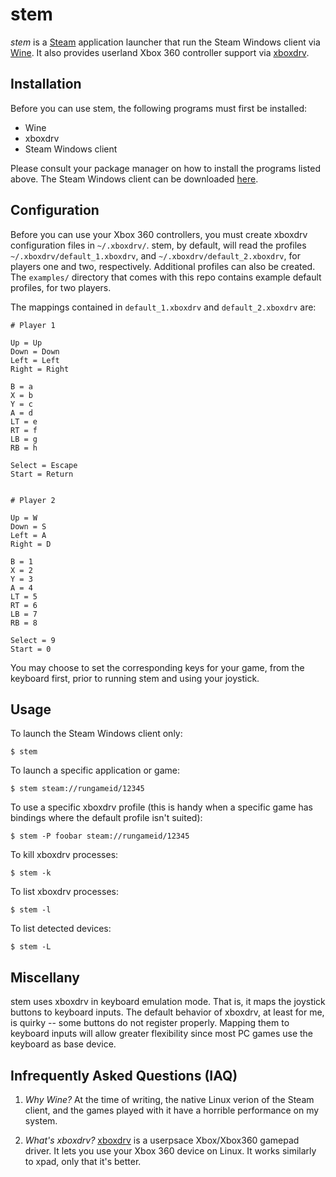 stem
====

_stem_ is a [Steam](http://store.steampowered.com/) application launcher
that run the Steam Windows client via
[Wine](http://www.winehq.org/). It also provides userland Xbox 360
controller support via
[xboxdrv](http://pingus.seul.org/~grumbel/xboxdrv/).


## Installation

Before you can use stem, the following programs must first be
installed:

* Wine
* xboxdrv
* Steam Windows client

Please consult your package manager on how to install the programs
listed above. The Steam Windows client can be downloaded
[here](http://store.steampowered.com/about/).


## Configuration

Before you can use your Xbox 360 controllers, you must create xboxdrv
configuration files in `~/.xboxdrv/`. stem, by default, will read the
profiles `~/.xboxdrv/default_1.xboxdrv`, and
`~/.xboxdrv/default_2.xboxdrv`, for players one and two,
respectively. Additional profiles can also be created. The `examples/`
directory that comes with this repo contains example default profiles,
for two players.

The mappings contained in `default_1.xboxdrv` and `default_2.xboxdrv` are:

```
# Player 1

Up = Up
Down = Down
Left = Left
Right = Right

B = a
X = b
Y = c
A = d
LT = e
RT = f
LB = g
RB = h

Select = Escape
Start = Return


# Player 2

Up = W
Down = S
Left = A
Right = D

B = 1
X = 2
Y = 3
A = 4
LT = 5
RT = 6
LB = 7
RB = 8

Select = 9
Start = 0
```

You may choose to set the corresponding keys for your game, from the
keyboard first, prior to running stem and using your joystick.


## Usage

To launch the Steam Windows client only:

```
$ stem
```

To launch a specific application or game:

```
$ stem steam://rungameid/12345
```

To use a specific xboxdrv profile (this is handy when a specific game
has bindings where the default profile isn't suited):


```
$ stem -P foobar steam://rungameid/12345
```

To kill xboxdrv processes:

```
$ stem -k
```

To list xboxdrv processes:

```
$ stem -l
```

To list detected devices:

```
$ stem -L
```



## Miscellany

stem uses xboxdrv in keyboard emulation mode. That is, it maps the
joystick buttons to keyboard inputs. The default behavior of xboxdrv,
at least for me, is quirky -- some buttons do not register
properly. Mapping them to keyboard inputs will allow greater
flexibility since most PC games use the keyboard as base device.


## Infrequently Asked Questions (IAQ)

1. _Why Wine?_ At the time of writing, the native Linux verion of the
Steam client, and the games played with it have a horrible performance
on my system.

2. _What's xboxdrv?_ [xboxdrv](https://github.com/xboxdrv/xboxdrv) is a
userpsace Xbox/Xbox360 gamepad driver. It lets you use your Xbox 360
device on Linux. It works similarly to xpad, only that it's better.
